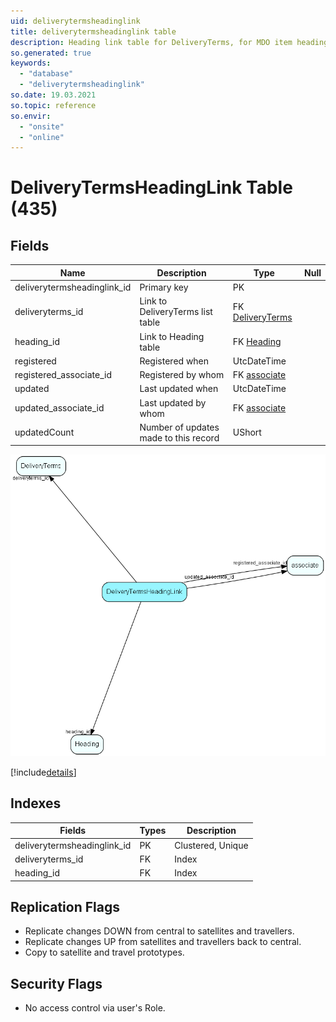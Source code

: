 ```yaml
---
uid: deliverytermsheadinglink
title: deliverytermsheadinglink table
description: Heading link table for DeliveryTerms, for MDO item headings
so.generated: true
keywords:
  - "database"
  - "deliverytermsheadinglink"
so.date: 19.03.2021
so.topic: reference
so.envir:
  - "onsite"
  - "online"
---
```


# DeliveryTermsHeadingLink Table (435)

## Fields

| Name | Description | Type | Null |
|------|-------------|------|:----:|
|deliverytermsheadinglink\_id|Primary key|PK| |
|deliveryterms\_id|Link to DeliveryTerms list table|FK [DeliveryTerms](DeliveryTerms.md)| |
|heading\_id|Link to Heading table|FK [Heading](Heading.md)| |
|registered|Registered when|UtcDateTime| |
|registered\_associate\_id|Registered by whom|FK [associate](associate.md)| |
|updated|Last updated when|UtcDateTime| |
|updated\_associate\_id|Last updated by whom|FK [associate](associate.md)| |
|updatedCount|Number of updates made to this record|UShort| |


![DeliveryTermsHeadingLink table relationship diagram](media\DeliveryTermsHeadingLink.png)

[!include[details](./includes/DeliveryTermsHeadingLink.md)]

## Indexes

| Fields | Types | Description |
|--------|-------|-------------|
|deliverytermsheadinglink\_id |PK |Clustered, Unique |
|deliveryterms\_id |FK |Index |
|heading\_id |FK |Index |

## Replication Flags

* Replicate changes DOWN from central to satellites and travellers.
* Replicate changes UP from satellites and travellers back to central.
* Copy to satellite and travel prototypes.

## Security Flags

* No access control via user's Role.

